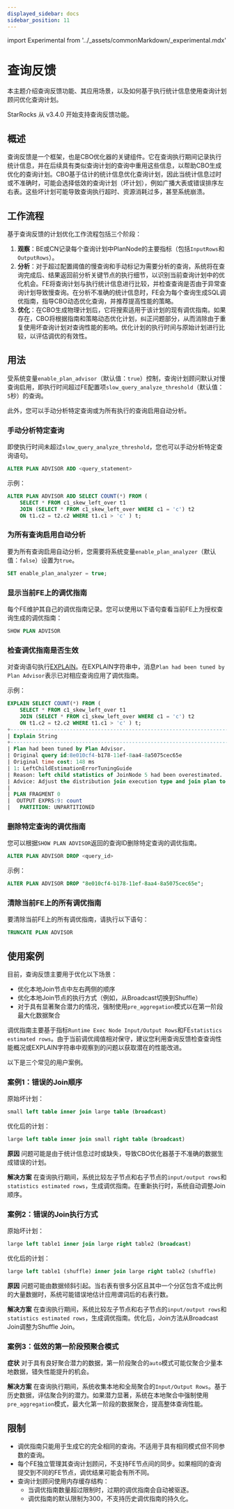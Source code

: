```yaml
---
displayed_sidebar: docs
sidebar_position: 11
---
```


import Experimental from '../_assets/commonMarkdown/_experimental.mdx'

# 查询反馈

<Experimental />

本主题介绍查询反馈功能、其应用场景，以及如何基于执行统计信息使用查询计划顾问优化查询计划。

StarRocks 从 v3.4.0 开始支持查询反馈功能。

## 概述

查询反馈是一个框架，也是CBO优化器的关键组件。它在查询执行期间记录执行统计信息，并在后续具有类似查询计划的查询中重用这些信息，以帮助CBO生成优化的查询计划。CBO基于估计的统计信息优化查询计划，因此当统计信息过时或不准确时，可能会选择低效的查询计划（坏计划），例如广播大表或错误排序左右表。这些坏计划可能导致查询执行超时、资源消耗过多，甚至系统崩溃。

## 工作流程

基于查询反馈的计划优化工作流程包括三个阶段：

1. **观察**：BE或CN记录每个查询计划中PlanNode的主要指标（包括`InputRows`和`OutputRows`）。
2. **分析**：对于超过配置阈值的慢查询和手动标记为需要分析的查询，系统将在查询完成后、结果返回前分析关键节点的执行细节，以识别当前查询计划中的优化机会。FE将查询计划与执行统计信息进行比较，并检查查询是否由于异常查询计划导致慢查询。在分析不准确的统计信息时，FE会为每个查询生成SQL调优指南，指导CBO动态优化查询，并推荐提高性能的策略。
3. **优化**：在CBO生成物理计划后，它将搜索适用于该计划的现有调优指南。如果存在，CBO将根据指南和策略动态优化计划，纠正问题部分，从而消除由于重复使用坏查询计划对查询性能的影响。优化计划的执行时间与原始计划进行比较，以评估调优的有效性。

## 用法

受系统变量`enable_plan_advisor`（默认值：`true`）控制，查询计划顾问默认对慢查询启用，即执行时间超过FE配置项`slow_query_analyze_threshold`（默认值：`5`秒）的查询。

此外，您可以手动分析特定查询或为所有执行的查询启用自动分析。

### 手动分析特定查询

即使执行时间未超过`slow_query_analyze_threshold`，您也可以手动分析特定查询语句。

```SQL
ALTER PLAN ADVISOR ADD <query_statement>
```

示例：

```SQL
ALTER PLAN ADVISOR ADD SELECT COUNT(*) FROM (
    SELECT * FROM c1_skew_left_over t1 
    JOIN (SELECT * FROM c1_skew_left_over WHERE c1 = 'c') t2 
    ON t1.c2 = t2.c2 WHERE t1.c1 > 'c' ) t;
```

### 为所有查询启用自动分析

要为所有查询启用自动分析，您需要将系统变量`enable_plan_analyzer`（默认值：`false`）设置为`true`。

```SQL
SET enable_plan_analyzer = true;
```

### 显示当前FE上的调优指南

每个FE维护其自己的调优指南记录。您可以使用以下语句查看当前FE上为授权查询生成的调优指南：

```SQL
SHOW PLAN ADVISOR
```

### 检查调优指南是否生效

对查询语句执行[EXPLAIN](../sql-reference/sql-statements/cluster-management/plan_profile/EXPLAIN.md)。在EXPLAIN字符串中，消息`Plan had been tuned by Plan Advisor`表示已对相应查询应用了调优指南。

示例：

```SQL
EXPLAIN SELECT COUNT(*) FROM (
    SELECT * FROM c1_skew_left_over t1 
    JOIN (SELECT * FROM c1_skew_left_over WHERE c1 = 'c') t2 
    ON t1.c2 = t2.c2 WHERE t1.c1 > 'c' ) t;
+-----------------------------------------------------------------------------------------------+
| Explain String                                                                                |
+-----------------------------------------------------------------------------------------------+
| Plan had been tuned by Plan Advisor.                                                          |
| Original query id:8e010cf4-b178-11ef-8aa4-8a5075cec65e                                        |
| Original time cost: 148 ms                                                                    |
| 1: LeftChildEstimationErrorTuningGuide                                                        |
| Reason: left child statistics of JoinNode 5 had been overestimated.                           |
| Advice: Adjust the distribution join execution type and join plan to improve the performance. |
|                                                                                               |
| PLAN FRAGMENT 0                                                                               |
|  OUTPUT EXPRS:9: count                                                                        |
|   PARTITION: UNPARTITIONED                                           
```

### 删除特定查询的调优指南

您可以根据`SHOW PLAN ADVISOR`返回的查询ID删除特定查询的调优指南。

```SQL
ALTER PLAN ADVISOR DROP <query_id>
```

示例：

```SQL
ALTER PLAN ADVISOR DROP "8e010cf4-b178-11ef-8aa4-8a5075cec65e";
```

### 清除当前FE上的所有调优指南

要清除当前FE上的所有调优指南，请执行以下语句：

```SQL
TRUNCATE PLAN ADVISOR
```

## 使用案例

目前，查询反馈主要用于优化以下场景：

- 优化本地Join节点中左右两侧的顺序
- 优化本地Join节点的执行方式（例如，从Broadcast切换到Shuffle）
- 对于具有显著聚合潜力的情况，强制使用`pre_aggregation`模式以在第一阶段最大化数据聚合

调优指南主要基于指标`Runtime Exec Node Input/Output Rows`和FE`statistics estimated rows`。由于当前调优阈值相对保守，建议您利用查询反馈检查查询性能概况或EXPLAIN字符串中观察到的问题以获取潜在的性能改进。

以下是三个常见的用户案例。

### 案例1：错误的Join顺序

原始坏计划：

```SQL
small left table inner join large table (broadcast)
```

优化后的计划：

```SQL
large left table inner join small right table (broadcast)
```

**原因** 问题可能是由于统计信息过时或缺失，导致CBO优化器基于不准确的数据生成错误的计划。

**解决方案** 在查询执行期间，系统比较左子节点和右子节点的`input/output rows`和`statistics estimated rows`，生成调优指南。在重新执行时，系统自动调整Join顺序。

### 案例2：错误的Join执行方式

原始坏计划：

```SQL
large left table1 inner join large right table2 (broadcast)
```

优化后的计划：

```SQL
large left table1 (shuffle) inner join large right table2 (shuffle)
```

**原因** 问题可能由数据倾斜引起。当右表有很多分区且其中一个分区包含不成比例的大量数据时，系统可能错误地估计应用谓词后的右表行数。

**解决方案** 在查询执行期间，系统比较左子节点和右子节点的`input/output rows`和`statistics estimated rows`，生成调优指南。优化后，Join方法从Broadcast Join调整为Shuffle Join。

### 案例3：低效的第一阶段预聚合模式

**症状** 对于具有良好聚合潜力的数据，第一阶段聚合的`auto`模式可能仅聚合少量本地数据，错失性能提升的机会。

**解决方案** 在查询执行期间，系统收集本地和全局聚合的`Input/Output Rows`。基于历史数据，评估聚合列的潜力。如果潜力显著，系统在本地聚合中强制使用`pre_aggregation`模式，最大化第一阶段的数据聚合，提高整体查询性能。

## 限制

- 调优指南只能用于生成它的完全相同的查询。不适用于具有相同模式但不同参数的查询。
- 每个FE独立管理其查询计划顾问，不支持FE节点间的同步。如果相同的查询提交到不同的FE节点，调优结果可能会有所不同。
- 查询计划顾问使用内存缓存结构：
  - 当调优指南数量超过限制时，过期的调优指南会自动被驱逐。
  - 调优指南的默认限制为300，不支持历史调优指南的持久化。